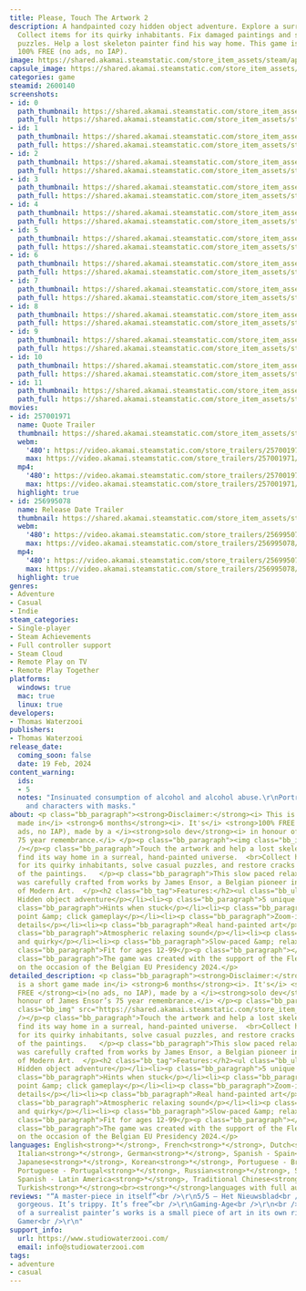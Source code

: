 ```yaml
---
title: Please, Touch The Artwork 2
description: A handpainted cozy hidden object adventure. Explore a surreal world.
  Collect items for its quirky inhabitants. Fix damaged paintings and solve casual
  puzzles. Help a lost skeleton painter find his way home. This game is short but
  100% FREE (no ads, no IAP).
image: https://shared.akamai.steamstatic.com/store_item_assets/steam/apps/2600140/header.jpg?t=1732629059
capsule_image: https://shared.akamai.steamstatic.com/store_item_assets/steam/apps/2600140/capsule_231x87.jpg?t=1732629059
categories: game
steamid: 2600140
screenshots:
- id: 0
  path_thumbnail: https://shared.akamai.steamstatic.com/store_item_assets/steam/apps/2600140/ss_7090ed256fed08a75c77ba0c03a9d81a1e2c1a05.600x338.jpg?t=1732629059
  path_full: https://shared.akamai.steamstatic.com/store_item_assets/steam/apps/2600140/ss_7090ed256fed08a75c77ba0c03a9d81a1e2c1a05.1920x1080.jpg?t=1732629059
- id: 1
  path_thumbnail: https://shared.akamai.steamstatic.com/store_item_assets/steam/apps/2600140/ss_8bbdd7b85fe8a384b23d471a04578f2b4f02e6a1.600x338.jpg?t=1732629059
  path_full: https://shared.akamai.steamstatic.com/store_item_assets/steam/apps/2600140/ss_8bbdd7b85fe8a384b23d471a04578f2b4f02e6a1.1920x1080.jpg?t=1732629059
- id: 2
  path_thumbnail: https://shared.akamai.steamstatic.com/store_item_assets/steam/apps/2600140/ss_059073af50c2e9c9a8eba40530473b497ae27610.600x338.jpg?t=1732629059
  path_full: https://shared.akamai.steamstatic.com/store_item_assets/steam/apps/2600140/ss_059073af50c2e9c9a8eba40530473b497ae27610.1920x1080.jpg?t=1732629059
- id: 3
  path_thumbnail: https://shared.akamai.steamstatic.com/store_item_assets/steam/apps/2600140/ss_94031d3fe7009f5f06bcfc41268c184148e52c2a.600x338.jpg?t=1732629059
  path_full: https://shared.akamai.steamstatic.com/store_item_assets/steam/apps/2600140/ss_94031d3fe7009f5f06bcfc41268c184148e52c2a.1920x1080.jpg?t=1732629059
- id: 4
  path_thumbnail: https://shared.akamai.steamstatic.com/store_item_assets/steam/apps/2600140/ss_aa1ea68226140be75f6923a52209ae5bf5995bc1.600x338.jpg?t=1732629059
  path_full: https://shared.akamai.steamstatic.com/store_item_assets/steam/apps/2600140/ss_aa1ea68226140be75f6923a52209ae5bf5995bc1.1920x1080.jpg?t=1732629059
- id: 5
  path_thumbnail: https://shared.akamai.steamstatic.com/store_item_assets/steam/apps/2600140/ss_abab9d4fcf3ccbf6a86c65b544d572a2f3ae48cd.600x338.jpg?t=1732629059
  path_full: https://shared.akamai.steamstatic.com/store_item_assets/steam/apps/2600140/ss_abab9d4fcf3ccbf6a86c65b544d572a2f3ae48cd.1920x1080.jpg?t=1732629059
- id: 6
  path_thumbnail: https://shared.akamai.steamstatic.com/store_item_assets/steam/apps/2600140/ss_f9c576a2e82973ed2c7a9a1fa53a4955bfeaa5d5.600x338.jpg?t=1732629059
  path_full: https://shared.akamai.steamstatic.com/store_item_assets/steam/apps/2600140/ss_f9c576a2e82973ed2c7a9a1fa53a4955bfeaa5d5.1920x1080.jpg?t=1732629059
- id: 7
  path_thumbnail: https://shared.akamai.steamstatic.com/store_item_assets/steam/apps/2600140/ss_65d2cfc339df8ce454ebc5312e4b9aeb88379d3b.600x338.jpg?t=1732629059
  path_full: https://shared.akamai.steamstatic.com/store_item_assets/steam/apps/2600140/ss_65d2cfc339df8ce454ebc5312e4b9aeb88379d3b.1920x1080.jpg?t=1732629059
- id: 8
  path_thumbnail: https://shared.akamai.steamstatic.com/store_item_assets/steam/apps/2600140/ss_f19c85a64232f25b4e713e726985815204c09b81.600x338.jpg?t=1732629059
  path_full: https://shared.akamai.steamstatic.com/store_item_assets/steam/apps/2600140/ss_f19c85a64232f25b4e713e726985815204c09b81.1920x1080.jpg?t=1732629059
- id: 9
  path_thumbnail: https://shared.akamai.steamstatic.com/store_item_assets/steam/apps/2600140/ss_dd6f77b14da27f129becef748bce45adbb21baa4.600x338.jpg?t=1732629059
  path_full: https://shared.akamai.steamstatic.com/store_item_assets/steam/apps/2600140/ss_dd6f77b14da27f129becef748bce45adbb21baa4.1920x1080.jpg?t=1732629059
- id: 10
  path_thumbnail: https://shared.akamai.steamstatic.com/store_item_assets/steam/apps/2600140/ss_75fe64cb8136e9588c7e06280709ccc7aca0915b.600x338.jpg?t=1732629059
  path_full: https://shared.akamai.steamstatic.com/store_item_assets/steam/apps/2600140/ss_75fe64cb8136e9588c7e06280709ccc7aca0915b.1920x1080.jpg?t=1732629059
- id: 11
  path_thumbnail: https://shared.akamai.steamstatic.com/store_item_assets/steam/apps/2600140/ss_039e5dd4a190b79d98fd8c516109ad5da1bf641c.600x338.jpg?t=1732629059
  path_full: https://shared.akamai.steamstatic.com/store_item_assets/steam/apps/2600140/ss_039e5dd4a190b79d98fd8c516109ad5da1bf641c.1920x1080.jpg?t=1732629059
movies:
- id: 257001971
  name: Quote Trailer
  thumbnail: https://shared.akamai.steamstatic.com/store_item_assets/steam/apps/257001971/movie.293x165.jpg?t=1708323763
  webm:
    '480': https://video.akamai.steamstatic.com/store_trailers/257001971/movie480_vp9.webm?t=1708323763
    max: https://video.akamai.steamstatic.com/store_trailers/257001971/movie_max_vp9.webm?t=1708323763
  mp4:
    '480': https://video.akamai.steamstatic.com/store_trailers/257001971/movie480.mp4?t=1708323763
    max: https://video.akamai.steamstatic.com/store_trailers/257001971/movie_max.mp4?t=1708323763
  highlight: true
- id: 256995078
  name: Release Date Trailer
  thumbnail: https://shared.akamai.steamstatic.com/store_item_assets/steam/apps/256995078/movie.293x165.jpg?t=1705674091
  webm:
    '480': https://video.akamai.steamstatic.com/store_trailers/256995078/movie480_vp9.webm?t=1705674091
    max: https://video.akamai.steamstatic.com/store_trailers/256995078/movie_max_vp9.webm?t=1705674091
  mp4:
    '480': https://video.akamai.steamstatic.com/store_trailers/256995078/movie480.mp4?t=1705674091
    max: https://video.akamai.steamstatic.com/store_trailers/256995078/movie_max.mp4?t=1705674091
  highlight: true
genres:
- Adventure
- Casual
- Indie
steam_categories:
- Single-player
- Steam Achievements
- Full controller support
- Steam Cloud
- Remote Play on TV
- Remote Play Together
platforms:
  windows: true
  mac: true
  linux: true
developers:
- Thomas Waterzooi
publishers:
- Thomas Waterzooi
release_date:
  coming_soon: false
  date: 19 Feb, 2024
content_warning:
  ids:
  - 5
  notes: "Insinuated consumption of alcohol and alcohol abuse.\r\nPortraying of skeletons
    and characters with masks."
about: <p class="bb_paragraph"><strong>Disclaimer:</strong><i> This is a short game
  made in</i> <strong>6 months</strong><i>. It's</i> <strong>100% FREE </strong><i>(no
  ads, no IAP), made by a </i><strong>solo dev</strong><i> in honour of James Ensor’s
  75 year remembrance.</i> </p><p class="bb_paragraph"><img class="bb_img" src="https://shared.akamai.steamstatic.com/store_item_assets/steam/apps/2600140/extras/Steam3DRoomGIF_Wide.gif?t=1732629059"
  /></p><p class="bb_paragraph">Touch the artwork and help a lost skeleton artist
  find its way home in a surreal, hand-painted universe.  <br>Collect hidden objects
  for its quirky inhabitants, solve casual puzzles, and restore cracks in the fabric
  of the paintings.   </p><p class="bb_paragraph">This slow paced relaxing adventure
  was carefully crafted from works by James Ensor, a Belgian pioneer in the world
  of Modern Art.  </p><h2 class="bb_tag">Features:</h2><ul class="bb_ul"><li><p class="bb_paragraph">
  Hidden object adventure</p></li><li><p class="bb_paragraph">5 unique worlds</p></li><li><p
  class="bb_paragraph">Hints when stuck</p></li><li><p class="bb_paragraph">Casual
  point &amp; click gameplay</p></li><li><p class="bb_paragraph">Zoom-in for extra
  details</p></li><li><p class="bb_paragraph">Real hand-painted art</p></li><li><p
  class="bb_paragraph">Atmospheric relaxing sound</p></li><li><p class="bb_paragraph">Silly
  and quirky</p></li><li><p class="bb_paragraph">Slow-paced &amp; relaxing</p></li><li><p
  class="bb_paragraph">Fit for ages 12-99</p><p class="bb_paragraph"></p></li></ul><p
  class="bb_paragraph">The game was created with the support of the Flemish Government
  on the occasion of the Belgian EU Presidency 2024.</p>
detailed_description: <p class="bb_paragraph"><strong>Disclaimer:</strong><i> This
  is a short game made in</i> <strong>6 months</strong><i>. It's</i> <strong>100%
  FREE </strong><i>(no ads, no IAP), made by a </i><strong>solo dev</strong><i> in
  honour of James Ensor’s 75 year remembrance.</i> </p><p class="bb_paragraph"><img
  class="bb_img" src="https://shared.akamai.steamstatic.com/store_item_assets/steam/apps/2600140/extras/Steam3DRoomGIF_Wide.gif?t=1732629059"
  /></p><p class="bb_paragraph">Touch the artwork and help a lost skeleton artist
  find its way home in a surreal, hand-painted universe.  <br>Collect hidden objects
  for its quirky inhabitants, solve casual puzzles, and restore cracks in the fabric
  of the paintings.   </p><p class="bb_paragraph">This slow paced relaxing adventure
  was carefully crafted from works by James Ensor, a Belgian pioneer in the world
  of Modern Art.  </p><h2 class="bb_tag">Features:</h2><ul class="bb_ul"><li><p class="bb_paragraph">
  Hidden object adventure</p></li><li><p class="bb_paragraph">5 unique worlds</p></li><li><p
  class="bb_paragraph">Hints when stuck</p></li><li><p class="bb_paragraph">Casual
  point &amp; click gameplay</p></li><li><p class="bb_paragraph">Zoom-in for extra
  details</p></li><li><p class="bb_paragraph">Real hand-painted art</p></li><li><p
  class="bb_paragraph">Atmospheric relaxing sound</p></li><li><p class="bb_paragraph">Silly
  and quirky</p></li><li><p class="bb_paragraph">Slow-paced &amp; relaxing</p></li><li><p
  class="bb_paragraph">Fit for ages 12-99</p><p class="bb_paragraph"></p></li></ul><p
  class="bb_paragraph">The game was created with the support of the Flemish Government
  on the occasion of the Belgian EU Presidency 2024.</p>
languages: English<strong>*</strong>, French<strong>*</strong>, Dutch<strong>*</strong>,
  Italian<strong>*</strong>, German<strong>*</strong>, Spanish - Spain<strong>*</strong>,
  Japanese<strong>*</strong>, Korean<strong>*</strong>, Portuguese - Brazil<strong>*</strong>,
  Portuguese - Portugal<strong>*</strong>, Russian<strong>*</strong>, Simplified Chinese<strong>*</strong>,
  Spanish - Latin America<strong>*</strong>, Traditional Chinese<strong>*</strong>,
  Turkish<strong>*</strong><br><strong>*</strong>languages with full audio support
reviews: "“A master-piece in itself”<br />\r\n5/5 – Het Nieuwsblad<br />\r\n<br />\r\n“It’s
  gorgeous. It’s trippy. It’s free”<br />\r\nGaming-Age<br />\r\n<br />\r\n“This exploration
  of a surrealist painter’s works is a small piece of art in its own right”<br />\r\nThe
  Gamer<br />\r\n"
support_info:
  url: https://www.studiowaterzooi.com/
  email: info@studiowaterzooi.com
tags:
- adventure
- casual
---
```

